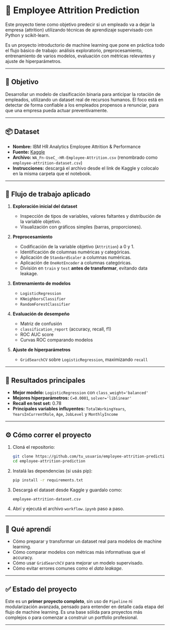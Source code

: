 # 🧠 Employee Attrition Prediction

Este proyecto tiene como objetivo predecir si un empleado va a dejar la empresa (attrition) utilizando técnicas de aprendizaje supervisado con Python y scikit-learn.

Es un proyecto introductorio de machine learning que pone en práctica todo el flujo básico de trabajo: análisis exploratorio, preprocesamiento, entrenamiento de varios modelos, evaluación con métricas relevantes y ajuste de hiperparámetros.

---

## 🎯 Objetivo

Desarrollar un modelo de clasificación binaria para anticipar la rotación de empleados, utilizando un dataset real de recursos humanos. El foco está en detectar de forma confiable a los empleados propensos a renunciar, para que una empresa pueda actuar preventivamente.

---

## 📦 Dataset

- **Nombre:** IBM HR Analytics Employee Attrition & Performance
- **Fuente:** [Kaggle](https://www.kaggle.com/datasets/pavansubhasht/ibm-hr-analytics-attrition-dataset)
- **Archivo:** `WA_Fn-UseC_-HR-Employee-Attrition.csv` (renombrado como `employee-attrition-dataset.csv`)
- **Instrucciones:** descargá el archivo desde el link de Kaggle y colocalo en la misma carpeta que el notebook.

---

## 🧪 Flujo de trabajo aplicado

1. **Exploración inicial del dataset**

   - Inspección de tipos de variables, valores faltantes y distribución de la variable objetivo.
   - Visualización con gráficos simples (barras, proporciones).

2. **Preprocesamiento**

   - Codificación de la variable objetivo (`Attrition`) a 0 y 1.
   - Identificación de columnas numéricas y categóricas.
   - Aplicación de `StandardScaler` a columnas numéricas.
   - Aplicación de `OneHotEncoder` a columnas categóricas.
   - División en `train` y `test` **antes de transformar**, evitando data leakage.

3. **Entrenamiento de modelos**

   - `LogisticRegression`
   - `KNeighborsClassifier`
   - `RandomForestClassifier`

4. **Evaluación de desempeño**

   - Matriz de confusión
   - `classification_report` (accuracy, recall, f1)
   - ROC AUC score
   - Curvas ROC comparando modelos

5. **Ajuste de hiperparámetros**
   - `GridSearchCV` sobre `LogisticRegression`, maximizando `recall`

---

## 🧠 Resultados principales

- **Mejor modelo:** `LogisticRegression` con `class_weight='balanced'`
- **Mejores hiperparámetros:** `C=0.0001`, `solver='liblinear'`
- **Recall en test set:** 0.78
- **Principales variables influyentes:** `TotalWorkingYears`, `YearsInCurrentRole`, `Age`, `JobLevel` y `MonthlyIncome`

---

## ⚙️ Cómo correr el proyecto

1. Cloná el repositorio:

   ```bash
   git clone https://github.com/tu_usuario/employee-attrition-prediction.git
   cd employee-attrition-prediction
   ```

2. Instalá las dependencias (si usás pip):

   ```bash
   pip install -r requirements.txt
   ```

3. Descargá el dataset desde Kaggle y guardalo como:

   ```
   employee-attrition-dataset.csv
   ```

4. Abrí y ejecutá el archivo `workflow.ipynb` paso a paso.

---

## 📌 Qué aprendí

- Cómo preparar y transformar un dataset real para modelos de machine learning.
- Cómo comparar modelos con métricas más informativas que el accuracy.
- Cómo usar `GridSearchCV` para mejorar un modelo supervisado.
- Cómo evitar errores comunes como el _data leakage_.

---

## ✅ Estado del proyecto

Este es un **primer proyecto completo**, sin uso de `Pipeline` ni modularización avanzada, pensado para entender en detalle cada etapa del flujo de machine learning. Es una base sólida para proyectos más complejos o para comenzar a construir un portfolio profesional.

---
